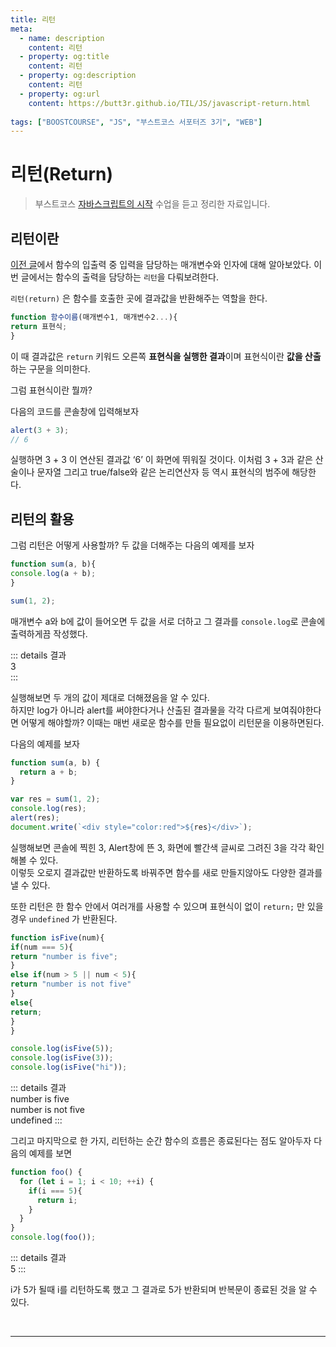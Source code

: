 ```yaml
---
title: 리턴
meta:
  - name: description
    content: 리턴
  - property: og:title
    content: 리턴
  - property: og:description
    content: 리턴
  - property: og:url
    content: https://butt3r.github.io/TIL/JS/javascript-return.html
    
tags: ["BOOSTCOURSE", "JS", "부스트코스 서포터즈 3기", "WEB"]
---
```



리턴(Return) <Badge text="boostcourse" />
================

> 부스트코스 [자바스크립트의 시작](https://www.boostcourse.org/cs124/lecture/194630) 수업을 듣고 정리한 자료입니다.


## 리턴이란

[이전 글](https://butt3r.github.io/TIL/JS/javascript-parameter.html)에서 함수의 입출력 중 입력을 담당하는 매개변수와 인자에 대해 알아보았다.
이번 글에서는 함수의 출력을 담당하는 `리턴`을 다뤄보려한다.

`리턴(return)` 은 함수를 호출한 곳에 결과값을 반환해주는 역할을 한다. 

```js
function 함수이름(매개변수1, 매개변수2...){
return 표현식;
}
```

이 때 결과값은 `return` 키워드 오른쪽 **표현식을 실행한 결과**이며 표현식이란 **값을 산출**하는 구문을 의미한다. 

그럼 표현식이란 뭘까? 

다음의 코드를 콘솔창에 입력해보자

```js
alert(3 + 3);
// 6
```

실행하면 3 + 3 이 연산된 결과값 ‘6’ 이 화면에 뛰워질 것이다. 이처럼 3 + 3과 같은 산술이나 문자열 그리고 true/false와 같은 논리연산자 등 역시 표현식의 범주에 해당한다.

## 리턴의 활용

그럼 리턴은 어떻게 사용할까?
두 값을 더해주는 다음의 예제를 보자

```js
function sum(a, b){
console.log(a + b);
}

sum(1, 2);
```

매개변수 a와 b에 값이 들어오면 두 값을 서로 더하고 그 결과를 `console.log`로 콘솔에 출력하게끔 작성했다.

::: details 결과    
3    
:::     

실행해보면 두 개의 값이 제대로 더해졌음을 알 수 있다.   
하지만 log가 아니라 alert를 써야한다거나 산출된 결과물을 각각 다르게 보여줘야한다면 어떻게 해야할까? 
이때는 매번 새로운 함수를 만들 필요없이 리턴문을 이용하면된다.

다음의 예제를 보자

```js
function sum(a, b) {
  return a + b;
}

var res = sum(1, 2);
console.log(res);
alert(res);
document.write(`<div style="color:red">${res}</div>`);

```

실행해보면 콘솔에 찍힌 3, Alert창에 뜬 3, 화면에 빨간색 글씨로 그려진 3을 각각 확인해볼 수 있다.   
이렇듯 오로지 결과값만 반환하도록 바꿔주면 함수를 새로 만들지않아도 다양한 결과를 낼 수 있다.

또한 리턴은 한 함수 안에서 여러개를 사용할 수 있으며 표현식이 없이 `return;` 만 있을 경우 `undefined` 가 반환된다.

```js
function isFive(num){
if(num === 5){
return "number is five";
}
else if(num > 5 || num < 5){
return "number is not five"
}
else{
return; 
}
}

console.log(isFive(5));
console.log(isFive(3));
console.log(isFive("hi"));
```

::: details 결과    
number is five    
number is not five    
undefined
::: 

그리고 마지막으로 한 가지, 리턴하는 순간 함수의 흐름은 종료된다는 점도 알아두자
다음의 예제를 보면
```js
function foo() {
  for (let i = 1; i < 10; ++i) {
    if(i === 5){
      return i;
    }
  }
}
console.log(foo());
```
::: details 결과    
5
::: 

i가 5가 될때 i를 리턴하도록 했고 그 결과로 5가 반환되며 반복문이 종료된 것을 알 수 있다.



<br>


---
<TagLinks />